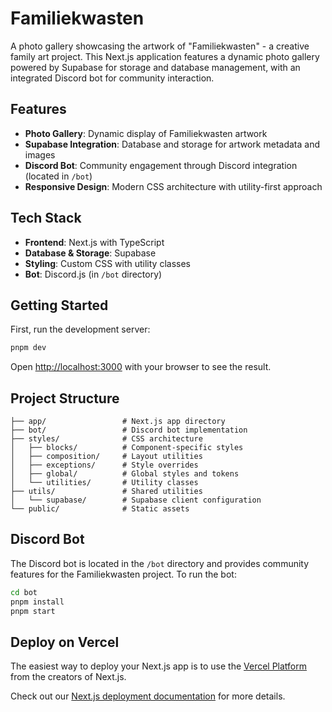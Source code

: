 # Familiekwasten

A photo gallery showcasing the artwork of "Familiekwasten" - a creative family art project. This Next.js application features a dynamic photo gallery powered by Supabase for storage and database management, with an integrated Discord bot for community interaction.

## Features

- **Photo Gallery**: Dynamic display of Familiekwasten artwork
- **Supabase Integration**: Database and storage for artwork metadata and images
- **Discord Bot**: Community engagement through Discord integration (located in `/bot`)
- **Responsive Design**: Modern CSS architecture with utility-first approach

## Tech Stack

- **Frontend**: Next.js with TypeScript
- **Database & Storage**: Supabase
- **Styling**: Custom CSS with utility classes
- **Bot**: Discord.js (in `/bot` directory)

## Getting Started

First, run the development server:

```bash
pnpm dev
```

Open [http://localhost:3000](http://localhost:3000) with your browser to see the result.

## Project Structure

```
├── app/                 # Next.js app directory
├── bot/                 # Discord bot implementation
├── styles/              # CSS architecture
│   ├── blocks/          # Component-specific styles
│   ├── composition/     # Layout utilities
│   ├── exceptions/      # Style overrides
│   ├── global/          # Global styles and tokens
│   └── utilities/       # Utility classes
├── utils/               # Shared utilities
│   └── supabase/        # Supabase client configuration
└── public/              # Static assets
```

## Discord Bot

The Discord bot is located in the `/bot` directory and provides community features for the Familiekwasten project. To run the bot:

```bash
cd bot
pnpm install
pnpm start
```

## Deploy on Vercel

The easiest way to deploy your Next.js app is to use the [Vercel Platform](https://vercel.com/new?utm_medium=default-template&filter=next.js&utm_source=create-next-app&utm_campaign=create-next-app-readme) from the creators of Next.js.

Check out our [Next.js deployment documentation](https://nextjs.org/docs/app/building-your-application/deploying) for more details.
